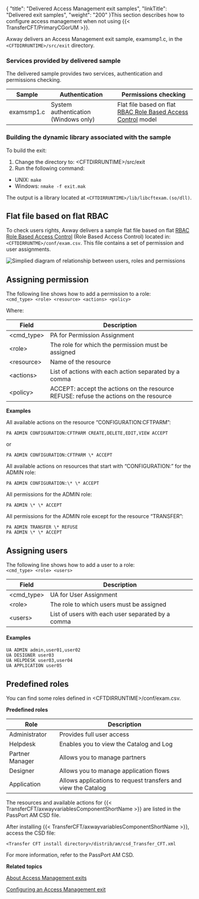 {
    "title": "Delivered Access Management exit samples",
    "linkTitle": "Delivered exit samples",
    "weight": "200"
}This section describes how to configure access management when not using {{< TransferCFT/PrimaryCGorUM  >}}.

Axway delivers an Access Management exit sample, examsmp1.c, in the `<CFTDIRRUNTIME>/src/exit` directory.

### Services provided by delivered sample

The delivered sample provides two services, authentication and permissions checking.


| Sample  | Authentication  | Permissions checking  |
| --- | --- | --- |
| examsmp1.c  | System authentication (Windows only)  | Flat file based on flat [RBAC Role Based Access Control]() model  |


### Building the dynamic library associated with the sample

To build the exit:

1. Change the directory to: &lt;CFTDIRRUNTIME&gt;/src/exit
1. Run the following command:

- UNIX: `make`
- Windows: `nmake -f exit.mak`

The output is a library located at `<CFTDIRRUNTIME>/lib/libcftexam.(so/dll)`.

Flat file based on flat RBAC 
-----------------------------

To check users rights, Axway delivers a sample flat file based on flat [RBAC Role Based Access Control]() (Role Based Access Control) located in: `<CFTDIRRUNTME>/conf/exam.csv`. This file contains a set of permission and user assignments.

![Simplied diagram of relationship between users, roles and permissions](/Images/TransferCFT/am_exits_rbac.GIF)

Assigning permission
--------------------

The following line shows how to add a permission to a role:  
`<cmd_type> <role> <resource> <actions> <policy>`

Where:


| Field  | Description  |
| --- | --- |
| &lt;cmd_type&gt;  | PA for Permission Assignment  |
| &lt;role&gt;  | The role for which the permission must be assigned  |
| &lt;resource&gt;  | Name of the resource  |
| &lt;actions&gt;  | List of actions with each action separated by a comma  |
| &lt;policy&gt;  | ACCEPT: accept the actions on the resource<br /> REFUSE: refuse the actions on the resource  |


****Examples****

All available actions on the resource “CONFIGURATION:CFTPARM”:

```
PA ADMIN CONFIGURATION:CFTPARM CREATE,DELETE,EDIT,VIEW ACCEPT
```

or

```
PA ADMIN CONFIGURATION:CFTPARM \* ACCEPT
```

All available actions on resources that start with “CONFIGURATION:” for the ADMIN role:

```
PA ADMIN CONFIGURATION:\* \* ACCEPT
```

All permissions for the ADMIN role:

```
PA ADMIN \* \* ACCEPT
```

All permissions for the ADMIN role except for the resource “TRANSFER”:

```
PA ADMIN TRANSFER \* REFUSE
PA ADMIN \* \* ACCEPT
```

Assigning users
---------------

The following line shows how to add a user to a role:  
`<cmd_type> <role> <users>`


| Field  | Description  |
| --- | --- |
| &lt;cmd_type&gt;  | UA for User Assignment  |
| &lt;role&gt;  | The role to which users must be assigned  |
| &lt;users&gt;  | List of users with each user separated by a comma  |


#### Examples

```
UA ADMIN admin,user01,user02
UA DESIGNER user03
UA HELPDESK user03,user04
UA APPLICATION user05
```

Predefined roles
----------------

You can find some roles defined in &lt;CFTDIRRUNTIME&gt;/conf/exam.csv.

****Predefined roles****


| Role  | Description  |
| --- | --- |
| Administrator  | Provides full user access  |
| Helpdesk  | Enables you to view the Catalog and Log  |
| Partner Manager  | Allows you to manage partners  |
| Designer  | Allows you to manage application flows  |
| Application  | Allows applications to request transfers and view the Catalog  |


The resources and available actions for {{< TransferCFT/axwayvariablesComponentShortName  >}} are listed in the PassPort AM CSD file.

After installing {{< TransferCFT/axwayvariablesComponentShortName  >}}, access the CSD file:

`<Transfer CFT install directory>/distrib/am/csd_Transfer_CFT.xml`

For more information, refer to the PassPort AM CSD.

****Related topics****

[About Access Management exits](../)

[Configuring an Access Management exit](../configure_am_exits)
